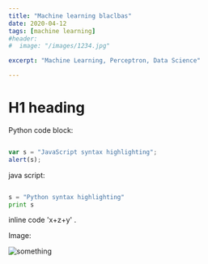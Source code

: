 ```yaml
---
title: "Machine learning blaclbas"
date: 2020-04-12
tags: [machine learning]
#header:
#  image: "/images/1234.jpg"

excerpt: "Machine Learning, Perceptron, Data Science"

---
```


# H1 heading

Python code block:


```javascript

var s = "JavaScript syntax highlighting";
alert(s);

```

java script:


```python

s = "Python syntax highlighting"
print s

```



inline code 'x+z+y' .


Image:

<img src="{{ site.url }}{{ site.baseurl }}/images/1234.jpg" alt="something">
